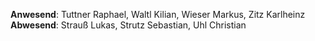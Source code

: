 **Anwesend**: Tuttner Raphael, Waltl Kilian, Wieser Markus, Zitz Karlheinz  
**Abwesend**: Strauß Lukas, Strutz Sebastian, Uhl Christian  
